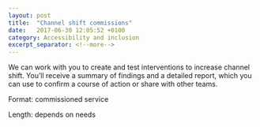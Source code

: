 ```yaml
---
layout: post
title:  "Channel shift commissions"
date:   2017-06-30 12:05:52 +0100
category: Accessibility and inclusion
excerpt_separator: <!--more-->
---
```


We can work with you to create and test interventions to increase channel shift. You’ll receive a summary of findings and a detailed report, which you can use to confirm a course of action or share with other teams.


Format: commissioned service

Length: depends on needs
